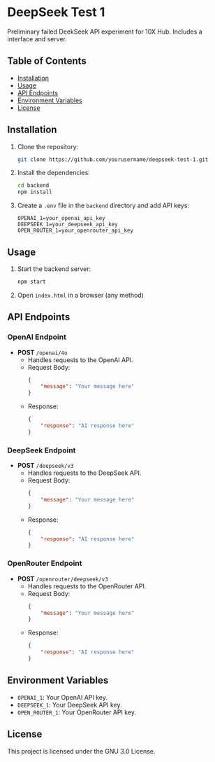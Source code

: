 # DeepSeek Test 1

Preliminary failed DeekSeek API experiment for 10X Hub. Includes a interface and server.

## Table of Contents

- [Installation](#installation)
- [Usage](#usage)
- [API Endpoints](#api-endpoints)
- [Environment Variables](#environment-variables)
- [License](#license)

## Installation

1. Clone the repository:
    ```sh
    git clone https://github.com/yourusername/deepseek-test-1.git
    ```

2. Install the dependencies:
    ```sh
    cd backend
    npm install
    ```

3. Create a `.env` file in the `backend` directory and add API keys:
    ```env
    OPENAI_1=your_openai_api_key
    DEEPSEEK_1=your_deepseek_api_key
    OPEN_ROUTER_1=your_openrouter_api_key
    ```

## Usage

1. Start the backend server:
    ```sh
    npm start
    ```

2. Open `index.html` in a browser (any method)

## API Endpoints

### OpenAI Endpoint

- **POST** `/openai/4o`
    - Handles requests to the OpenAI API.
    - Request Body:
        ```json
        {
            "message": "Your message here"
        }
        ```
    - Response:
        ```json
        {
            "response": "AI response here"
        }
        ```

### DeepSeek Endpoint

- **POST** `/deepseek/v3`
    - Handles requests to the DeepSeek API.
    - Request Body:
        ```json
        {
            "message": "Your message here"
        }
        ```
    - Response:
        ```json
        {
            "response": "AI response here"
        }
        ```

### OpenRouter Endpoint

- **POST** `/openrouter/deepseek/v3`
    - Handles requests to the OpenRouter API.
    - Request Body:
        ```json
        {
            "message": "Your message here"
        }
        ```
    - Response:
        ```json
        {
            "response": "AI response here"
        }
        ```

## Environment Variables

- `OPENAI_1`: Your OpenAI API key.
- `DEEPSEEK_1`: Your DeepSeek API key.
- `OPEN_ROUTER_1`: Your OpenRouter API key.

## License

This project is licensed under the GNU 3.0 License.